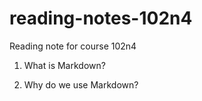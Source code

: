# reading-notes-102n4
Reading note for course 102n4


1. What is Markdown?

2. Why do we use Markdown?

